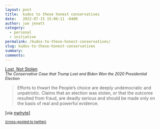 ```yaml
---
layout: post
title:  kudos to these honest conservatives
date:   2022-07-15 15:06:11 -0400
author: joe jenett
category:
  - personal
  - initiative
permalink: /kudos-to-these-honest-conservatives/
slug: kudos-to-these-honest-conservatives
summary:
comments: 
---
```

<p><a title="Lost, Not Stolen" href="https://lostnotstolen.org/">Lost, Not Stolen</a><br /><span style="font-size:.9em;font-style:italic;">The Conservative Case that Trump Lost and Biden Won the 2020 Presidential Election</span>
</p>

<blockquote><p>
Efforts to thwart the People’s choice are deeply undemocratic and unpatriotic. Claims that an election was stolen, or that the outcome resulted from fraud, are deadly serious and should be made only on the basis of real and powerful evidence.
</p></blockquote>
<p>[via <a href="https://pinboard.in/u:nwhyte" title="">nwhyte</a>]</p>


<a href="https://brid.gy/publish/twitter"><small>(cross-posted to twitter)</small></a>
<data class="p-bridgy-omit-link" value="false"></data>